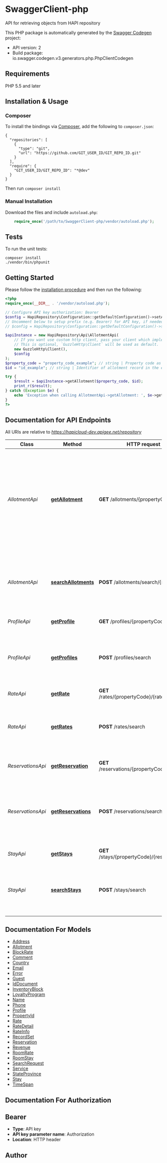 # SwaggerClient-php
API for retrieving objects from HAPI repository

This PHP package is automatically generated by the [Swagger Codegen](https://github.com/swagger-api/swagger-codegen) project:

- API version: 2
- Build package: io.swagger.codegen.v3.generators.php.PhpClientCodegen

## Requirements

PHP 5.5 and later

## Installation & Usage
### Composer

To install the bindings via [Composer](http://getcomposer.org/), add the following to `composer.json`:

```
{
  "repositories": [
    {
      "type": "git",
      "url": "https://github.com/GIT_USER_ID/GIT_REPO_ID.git"
    }
  ],
  "require": {
    "GIT_USER_ID/GIT_REPO_ID": "*@dev"
  }
}
```

Then run `composer install`

### Manual Installation

Download the files and include `autoload.php`:

```php
    require_once('/path/to/SwaggerClient-php/vendor/autoload.php');
```

## Tests

To run the unit tests:

```
composer install
./vendor/bin/phpunit
```

## Getting Started

Please follow the [installation procedure](#installation--usage) and then run the following:

```php
<?php
require_once(__DIR__ . '/vendor/autoload.php');

// Configure API key authorization: Bearer
$config = HapiRepository\Configuration::getDefaultConfiguration()->setApiKey('Authorization', 'YOUR_API_KEY');
// Uncomment below to setup prefix (e.g. Bearer) for API key, if needed
// $config = HapiRepository\Configuration::getDefaultConfiguration()->setApiKeyPrefix('Authorization', 'Bearer');

$apiInstance = new HapiRepository\Api\AllotmentApi(
    // If you want use custom http client, pass your client which implements `GuzzleHttp\ClientInterface`.
    // This is optional, `GuzzleHttp\Client` will be used as default.
    new GuzzleHttp\Client(),
    $config
);
$property_code = "property_code_example"; // string | Property code as designated in the PMS
$id = "id_example"; // string | Identifier of allotment record in the external system

try {
    $result = $apiInstance->getAllotment($property_code, $id);
    print_r($result);
} catch (Exception $e) {
    echo 'Exception when calling AllotmentApi->getAllotment: ', $e->getMessage(), PHP_EOL;
}
?>
```

## Documentation for API Endpoints

All URIs are relative to *https://hapicloud-dev.apigee.net/repository*

Class | Method | HTTP request | Description
------------ | ------------- | ------------- | -------------
*AllotmentApi* | [**getAllotment**](docs/Api/AllotmentApi.md#getallotment) | **GET** /allotments/{propertyCode}/{id} | Get allotments of specified hotel that defined by chainCode / propertyCode (HAPI internal property identifier) and by blockCode and effectiveDate (Allotment external identifier)
*AllotmentApi* | [**searchAllotments**](docs/Api/AllotmentApi.md#searchallotments) | **POST** /allotments/search/{strategy} | Search allotments by date range. Paging is included. Maximum value of returned allotments is 1000
*ProfileApi* | [**getProfile**](docs/Api/ProfileApi.md#getprofile) | **GET** /profiles/{propertyCode}/{id} | Get profile by id
*ProfileApi* | [**getProfiles**](docs/Api/ProfileApi.md#getprofiles) | **POST** /profiles/search | Get profiles by date range. Paging is included. Maximum value of returned profiles is 1000
*RateApi* | [**getRate**](docs/Api/RateApi.md#getrate) | **GET** /rates/{propertyCode}/{rateCode} | Get rate by rateCode
*RateApi* | [**getRates**](docs/Api/RateApi.md#getrates) | **POST** /rates/search | Get rates by date range. Paging is included. Maximum value of returned rates is 1000
*ReservationsApi* | [**getReservation**](docs/Api/ReservationsApi.md#getreservation) | **GET** /reservations/{propertyCode}/{id} | Get reservation by reservation id
*ReservationsApi* | [**getReservations**](docs/Api/ReservationsApi.md#getreservations) | **POST** /reservations/search | Get reservations by date range. Paging is included. Maximum value of returned reservations is 1000
*StayApi* | [**getStays**](docs/Api/StayApi.md#getstays) | **GET** /stays/{propertyCode}/{reservationId} | Get stays by reservation number
*StayApi* | [**searchStays**](docs/Api/StayApi.md#searchstays) | **POST** /stays/search | Get stays by date range. Paging is included. Maximum value of returned stays is 1000

## Documentation For Models

 - [Address](docs/Model/Address.md)
 - [Allotment](docs/Model/Allotment.md)
 - [BlockRate](docs/Model/BlockRate.md)
 - [Comment](docs/Model/Comment.md)
 - [Country](docs/Model/Country.md)
 - [Email](docs/Model/Email.md)
 - [Error](docs/Model/Error.md)
 - [Guest](docs/Model/Guest.md)
 - [IdDocument](docs/Model/IdDocument.md)
 - [InventoryBlock](docs/Model/InventoryBlock.md)
 - [LoyaltyProgram](docs/Model/LoyaltyProgram.md)
 - [Name](docs/Model/Name.md)
 - [Phone](docs/Model/Phone.md)
 - [Profile](docs/Model/Profile.md)
 - [PropertyId](docs/Model/PropertyId.md)
 - [Rate](docs/Model/Rate.md)
 - [RateDetail](docs/Model/RateDetail.md)
 - [RateInfo](docs/Model/RateInfo.md)
 - [RecordSet](docs/Model/RecordSet.md)
 - [Reservation](docs/Model/Reservation.md)
 - [Revenue](docs/Model/Revenue.md)
 - [RoomRate](docs/Model/RoomRate.md)
 - [RoomStay](docs/Model/RoomStay.md)
 - [SearchRequest](docs/Model/SearchRequest.md)
 - [Service](docs/Model/Service.md)
 - [StateProvince](docs/Model/StateProvince.md)
 - [Stay](docs/Model/Stay.md)
 - [TimeSpan](docs/Model/TimeSpan.md)

## Documentation For Authorization


## Bearer

- **Type**: API key
- **API key parameter name**: Authorization
- **Location**: HTTP header


## Author


